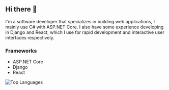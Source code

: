 ## Hi there 👋
I'm a software developer that specializes in building web applications, I mainly use C# with ASP.NET Core. I also have some experience developing in Django and React, which I use for rapid development and interactive user interfaces respectively.

### Frameworks
- ASP.NET Core
- Django
- React

![Top Languages](https://github-readme-stats.vercel.app/api/top-langs/?username=borelli28&layout=compact&theme=dark)
